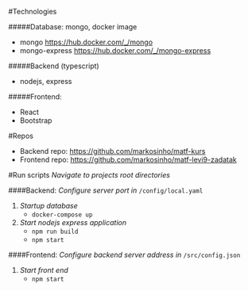 
#Technologies

#####Database: mongo, docker image
* mongo https://hub.docker.com/_/mongo
* mongo-express https://hub.docker.com/_/mongo-express

#####Backend (typescript)
* nodejs, express

#####Frontend:
* React
* Bootstrap

#Repos
* Backend repo: https://github.com/markosinho/matf-kurs
* Frontend repo: https://github.com/markosinho/matf-levi9-zadatak


#Run scripts
*Navigate to projects root directories*

####Backend:
*Configure server port in* `/config/local.yaml`
1. *Startup database*
    * `docker-compose up`
2. *Start nodejs express application*
    * `npm run build`
    * `npm start`

####Frontend:
*Configure backend server address in* `/src/config.json`
1. *Start front end*
    * `npm start`